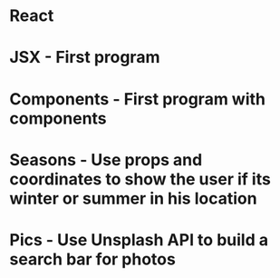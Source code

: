 # React
# JSX - First program
# Components - First program with components
# Seasons - Use props and coordinates to show the user if its winter or summer in his location
# Pics - Use Unsplash API to build a search bar for photos
